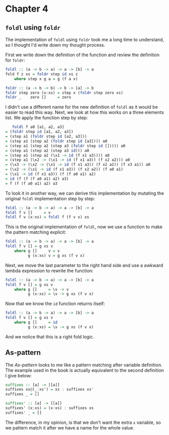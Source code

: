 # Chapter 4

## `foldl` using `foldr`

The implementation of `foldl` using `foldr` took me a long time to understand, so I
thought I'd write down my thought process.

First we write down the definition of the function and review the definition for 
`foldr`:
```haskell
foldl :: (a -> b -> a) -> a -> [b] -> a
fold f z xs = foldr step id xs z
    where step x g a = g (f a x)

foldr :: (a -> b -> b) -> b -> [a] -> b
foldr step zero (x:xs) = step x (foldr step zero xs)
foldr _    zero []     = zero
```
I didn't use a different name for the new definition of `foldl` as it would be 
easier to read this way. Next, we look at how this works on a three elements list.
We apply the function step by step:
```haskell
   foldl f a0 [a1, a2, a3]
= (foldr step id [a1, a2, a3])
= (step a1 (foldr step id [a2, a3]))
= (step a1 (step a2 (foldr step id [a3]))) a0
= (step a1 (step a2 (step a3 (foldr step id [])))) a0
= (step a1 (step a2 (step a3 id))) a0
= (step a1 (step a2 (\x1 -> id (f x1 a3)))) a0
= (step a1 (\x2 -> (\x1 -> id (f x1 a3)) (f x2 a2))) a0
= (\x3 -> (\x2 -> (\x1 -> id (f x1 a3)) (f x2 a2)) (f x3 a1)) a0
= (\x2 -> (\x1 -> id (f x1 a3)) (f x2 a2)) (f a0 a1)
= (\x1 -> id (f x1 a3)) (f (f a0 a1) a2)
= id (f (f (f a0 a1) a2) a3)
= f (f (f a0 a1) a2) a3
```
To look it in another way, we can derive this implementation by mutating the
original `foldl` implementation step by step:
```haskell
foldl :: (a -> b -> a) -> a -> [b] -> a
foldl f v []     = v
foldl f v (x:xs) = foldl f (f v x) xs
```
This is the original implementation of `foldl`, now we use a function to make the
pattern matching explicit:
```haskell
foldl :: (a -> b -> a) -> a -> [b] -> a
foldl f v [] = g xs v
    where g []     v = v
          g (x:xs) v = g xs (f v x)
```
Next, we move the last parameter to the right hand side and use a awkward lambda 
expression to rewrite the function:
```haskell
foldl :: (a -> b -> a) -> a -> [b] -> a
foldl f v [] = g xs v
    where g []     = \v -> v
          g (x:xs) = \v -> g xs (f v x)
```
Now that we know the `id` function returns itself:
```haskell
foldl :: (a -> b -> a) -> a -> [b] -> a
foldl f v [] = g xs v
    where g []     = id
          g (x:xs) = \v -> g xs (f v x)
```
And we notice that this is a right fold logic.

## As-pattern
The _As-pattern_ looks to me like a pattern matching after variable definition.
The example used in the book is actually equivalent to the second definition I give
below:
```haskell
suffixes :: [a] -> [[a]]
suffixes xs@(_:xs') = xs : suffixes xs'
suffixes _ = []

suffixes' :: [a] -> [[a]]
suffixes' (x:xs) = (x:xs) : suffixes xs
suffixes' _ = []
```
The difference, in my opinion, is that we don't want the extra `x` variable, so we
pattern match it after we have a name for the whole value.
